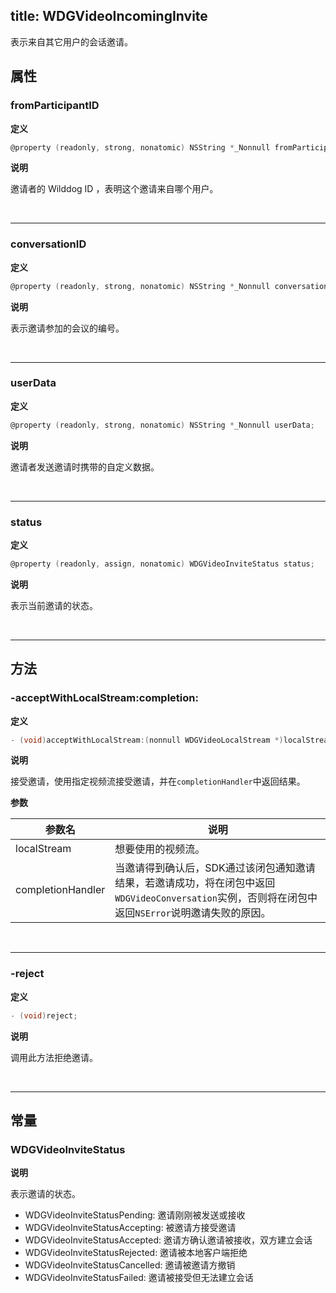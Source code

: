 title: WDGVideoIncomingInvite
---

表示来自其它用户的会话邀请。

## 属性

### fromParticipantID

**定义**

```objectivec
@property (readonly, strong, nonatomic) NSString *_Nonnull fromParticipantID;
```

**说明**

邀请者的 Wilddog ID ，表明这个邀请来自哪个用户。

</br>

---

### conversationID

**定义**

```objectivec
@property (readonly, strong, nonatomic) NSString *_Nonnull conversationID;
```

**说明**

表示邀请参加的会议的编号。

</br>

---

### userData

**定义**

```objectivec
@property (readonly, strong, nonatomic) NSString *_Nonnull userData;
```

**说明**

邀请者发送邀请时携带的自定义数据。

</br>

---

### status

**定义**

```objectivec
@property (readonly, assign, nonatomic) WDGVideoInviteStatus status;
```

**说明**

表示当前邀请的状态。

</br>

---

## 方法

### -acceptWithLocalStream:completion:

**定义**

```objectivec
- (void)acceptWithLocalStream:(nonnull WDGVideoLocalStream *)localStream completion:(nonnull WDGVideoInviteAcceptanceBlock)completionHandler;
```

**说明**

接受邀请，使用指定视频流接受邀请，并在`completionHandler`中返回结果。

**参数**

 参数名 | 说明 
---|---
localStream|想要使用的视频流。 
completionHandler|当邀请得到确认后，SDK通过该闭包通知邀请结果，若邀请成功，将在闭包中返回`WDGVideoConversation`实例，否则将在闭包中返回`NSError`说明邀请失败的原因。

</br>

---

### -reject

**定义**

```objectivec
- (void)reject;
```

**说明**

调用此方法拒绝邀请。

</br>

---

## 常量

### WDGVideoInviteStatus

**说明**

表示邀请的状态。

- WDGVideoInviteStatusPending: 邀请刚刚被发送或接收
- WDGVideoInviteStatusAccepting: 被邀请方接受邀请
- WDGVideoInviteStatusAccepted: 邀请方确认邀请被接收，双方建立会话
- WDGVideoInviteStatusRejected: 邀请被本地客户端拒绝
- WDGVideoInviteStatusCancelled: 邀请被邀请方撤销
- WDGVideoInviteStatusFailed: 邀请被接受但无法建立会话
